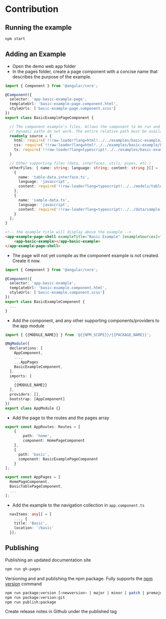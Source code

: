 # Contribution

## Running the example

```bash
npm start
```

## Adding an Example

* Open the demo web app folder
* In the pages folder, create a page component with a concise name that describes the purpose of the example.

```typescript
import { Component } from '@angular/core';

@Component({
  selector: 'app-basic-example-page',
  templateUrl: 'basic-example-page.component.html',
  styleUrls: ['basic-example-page.component.scss']
})
export class BasicExamplePageComponent {

  // The component example's files. Allows the component to be run and the files viewed at the same time. 
  // Dynamic paths do not work. The entire relative path must be available at compile time.
  readonly source = {
    html: require(`!!raw-loader?lang=html!../../examples/basic-example/basic-example.component.html`),
    css: require(`!!raw-loader?lang=html!../../examples/basic-example/basic-example.component.css`),
    ts: require(`!!raw-loader?lang=typescript!../../examples/basic-example/basic-example.component.ts`)
  }

  // Other supporting files (data, interfaces, utils, pipes, etc.)
  otherFiles: { name: string; language: string; content: string }[] = [
    {
      name: 'table-data.interface.ts',
      language: 'javascript',
      content: require('!!raw-loader?lang=typescript!../../models/table-data.interface.ts')
    },
    {
      name: 'sample-data.ts',
      language: 'javascript',
      content: require('!!raw-loader?lang=typescript!../../data/sample-data.ts')
    }
  ];
}
```

```html
<!-- the example title will display above the example -->
<app-example-page-shell exampleTitle="Basic Example" [exampleSources]="source" [otherSources]="otherFiles">
    <app-basic-example></app-basic-example>
</app-example-page-shell>
```

* The page will not yet compile as the component example is not created. Create it now.

```typescript
import { Component } from '@angular/core';

@Component({
  selector: 'app-basic-example',
  templateUrl: 'basic-example.component.html',
  styleUrls: ['basic-example.component.scss']
})
export class BasicExampleComponent {
  ...
}
```

* Add the component, and any other supporting components/providers to the app module

```typescript
import { {{MODULE_NAME}} } from '@{{NPM_SCOPE}}/{{PACKAGE_NAME}}';

@NgModule({
  declarations: [
    AppComponent,
    ...,
    ...AppPages
    BasicExampleComponent,
  ],
  imports: [
    ...
    {{MODULE_NAME}}
  ],
  providers: [],
  bootstrap: [AppComponent]
})
export class AppModule {}
```

* Add the page to the routes and the pages array

```typescript
export const AppRoutes: Routes = [
    {
        path: 'home',
        component: HomePageComponent
    },
    {
      path: 'basic',
      component: BasicExamplePageComponent
    }
];

export const AppPages = [
  HomePageComponent,
  BasicTablePageComponent,
  ...
];
```

* Add the example to the navigation collection in `app.component.ts`

```typescript
  navItems: any[] = [
    ..., {
    title: 'Basic',
    location: '/basic'
  }];
```

## Publishing

Publishing an updated documentation site

```bash
npm run gh-pages
```

Versioning and and publishing the npm package. Fully supports the [npm version](https://docs.npmjs.com/cli/version.html) command

```bash
npm run package:version [<newversion> | major | minor | patch | premajor | preminor | prepatch | prerelease [--preid=<prerelease-id>] | from-git]
npm run package:version:git
npm run publish:package
```

Create release notes in Github under the published tag